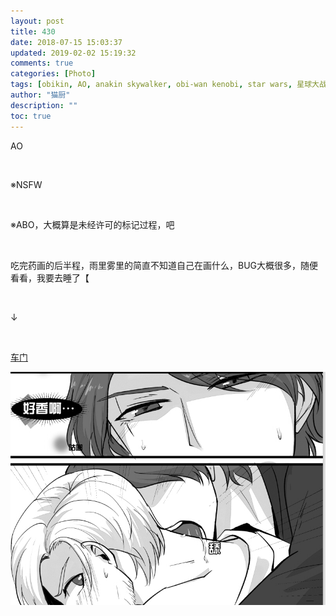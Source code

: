 ```yaml
---
layout: post
title: 430
date: 2018-07-15 15:03:37
updated: 2019-02-02 15:19:32
comments: true
categories: [Photo]
tags: [obikin, AO, anakin skywalker, obi-wan kenobi, star wars, 星球大战]
author: "猫厨"
description: ""
toc: true
---
```


<p>AO</p> 
<p>&nbsp;<br /></p> 
<p>※NSFW</p> 
<p>&nbsp;<br /></p> 
<p>※ABO，大概算是未经许可的标记过程，吧</p> 
<p>&nbsp;<br /></p> 
<p>吃完药画的后半程，雨里雾里的简直不知道自己在画什么，BUG大概很多，随便看看，我要去睡了【</p> 
<p>&nbsp;<br /></p> 
<p>↓</p> 
<p>&nbsp;<br /></p> 
<p><a rel="nofollow" href="https://images-wixmp-ed30a86b8c4ca887773594c2.wixmp.com/intermediary/f/d97cf4c4-1f95-4c79-9e66-10b31d5fac97/dcyosif-1683e63a-1ad7-4d58-9b0a-e9ad0721e757.jpg" target="_blank"  >车门</a></p>

![](https://raw.githubusercontent.com/alicewish/meowchain247/master/img_cVZNdzJtQk9JV2QvZ2ppcm1xMlFnNjE5T1pUU3Y4dENQUGdIMlBXOHF3WkRtN2JVTnlKT1NBPT0.png)